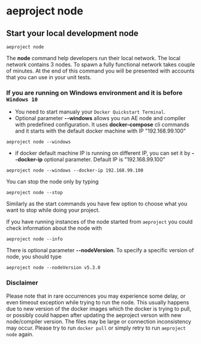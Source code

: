 # aeproject node

## Start your local development node

```text
aeproject node
```

The **node** command help developers run their local network. The local network contains 3 nodes. To spawn a fully functional network takes couple of minutes. At the end of this command you will be presented with accounts that you can use in your unit tests.


### If you are running on Windows environment and it is before `Windows 10` 
* You need to start manualy your `Docker Quickstart Terminal`. 
* Optional parameter **\-\-windows** allows you run AE node and compiler with predefined configuration. It uses **docker-compose** cli commands and it starts with the default docker machine with IP "192.168.99.100"

```text
aeproject node --windows
```
* if docker default machine IP is running on different IP, you can set it by **\-\-docker-ip** optional parameter. Default IP is "192.168.99.100"
```text
aeproject node --windows --docker-ip 192.168.99.100
```


You can stop the node only by typing
```text
aeproject node --stop 
```

Similarly as the start commands you have few option to choose what you want to stop while doing your project. 

If you have running instances of the node started from `aeproject` you could check information about the node with 

```text
aeproject node --info
```

There is optional parameter **\-\-nodeVersion**. To specify a specific version of node, you should type
```text
aeproject node --nodeVersion v5.3.0
```

### Disclaimer
Please note that in rare occurrences you may experience some delay, or even timeout exception while trying to run the node. This usually happens due to new version of the docker images which the docker is trying to pull, or possibly could happen after updating the aeproject verson with new node/compiler version. The files may be large or connection inconsistency may occur. Please try to run ``` docker pull ``` or simply retry to run ```aeproject node``` again. 